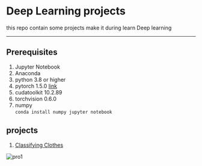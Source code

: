 # Deep Learning projects

this repo contain some projects make it during learn Deep learning 

---
## Prerequisites
 
1. Jupyter Notebook
2. Anaconda
3. python 3.8 or higher 
4. pytorch 1.5.0   [link](https://pytorch.org/get-started/locally/)
5. cudatoolkit 10.2.89
6. torchvision 0.6.0 
7. numpy  
 ``` conda install numpy jupyter notebook ``` 
 
 ## projects 
 
1. [Classifying Clothes](https://github.com/Mostafa-ashraf19/Deep_Learning_projects/tree/master/Classifying%20Fashion-MNIST)

![pro1](https://github.com/Mostafa-ashraf19/Deep_Learning_projects/blob/master/Classifying%20Fashion-MNIST/Images/example.jpg?raw=true)

